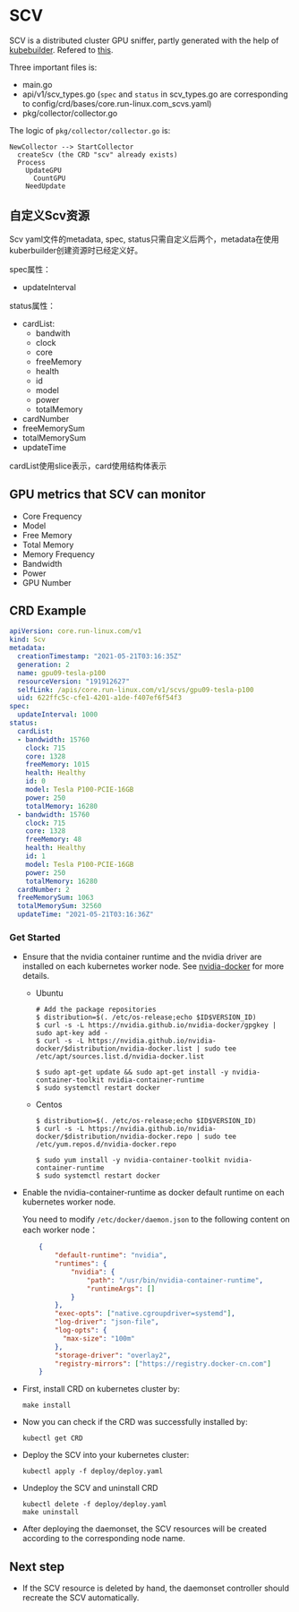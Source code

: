 # SCV

SCV is a distributed cluster GPU sniffer, partly generated with the help of [kubebuilder](https://book.kubebuilder.io/). Refered to [this](https://github.com/NJUPT-ISL/SCV). 

Three important files is:
- main.go
- api/v1/scv_types.go (`spec` and `status` in scv_types.go are corresponding to config/crd/bases/core.run-linux.com_scvs.yaml)
- pkg/collector/collector.go

The logic of `pkg/collector/collector.go` is:

```bazaar
NewCollector --> StartCollector
  createScv (the CRD "scv" already exists)
  Process
    UpdateGPU
	  CountGPU
    NeedUpdate
```

## 自定义Scv资源

Scv yaml文件的metadata, spec, status只需自定义后两个，metadata在使用kuberbuilder创建资源时已经定义好。

spec属性：
- updateInterval

status属性：
- cardList:
  - bandwith
  - clock
  - core
  - freeMemory
  - health
  - id
  - model
  - power
  - totalMemory
- cardNumber
- freeMemorySum
- totalMemorySum
- updateTime

cardList使用slice表示，card使用结构体表示

## GPU metrics that SCV can monitor
- Core Frequency
- Model
- Free Memory 
- Total Memory 
- Memory Frequency
- Bandwidth
- Power
- GPU Number

## CRD Example
```yaml
apiVersion: core.run-linux.com/v1
kind: Scv
metadata:
  creationTimestamp: "2021-05-21T03:16:35Z"
  generation: 2
  name: gpu09-tesla-p100
  resourceVersion: "191912627"
  selfLink: /apis/core.run-linux.com/v1/scvs/gpu09-tesla-p100
  uid: 622ffc5c-cfe1-4201-a1de-f407ef6f54f3
spec:
  updateInterval: 1000
status:
  cardList:
  - bandwidth: 15760
    clock: 715
    core: 1328
    freeMemory: 1015
    health: Healthy
    id: 0
    model: Tesla P100-PCIE-16GB
    power: 250
    totalMemory: 16280
  - bandwidth: 15760
    clock: 715
    core: 1328
    freeMemory: 48
    health: Healthy
    id: 1
    model: Tesla P100-PCIE-16GB
    power: 250
    totalMemory: 16280
  cardNumber: 2
  freeMemorySum: 1063
  totalMemorySum: 32560
  updateTime: "2021-05-21T03:16:36Z"
```

### Get Started
- Ensure that the nvidia container runtime and the nvidia driver are installed on each kubernetes worker node. See [nvidia-docker](https://github.com/NVIDIA/nvidia-docker#quickstart)
for more details.
    -  Ubuntu 
    
       ```shell
       # Add the package repositories
       $ distribution=$(. /etc/os-release;echo $ID$VERSION_ID)
       $ curl -s -L https://nvidia.github.io/nvidia-docker/gpgkey | sudo apt-key add -
       $ curl -s -L https://nvidia.github.io/nvidia-docker/$distribution/nvidia-docker.list | sudo tee /etc/apt/sources.list.d/nvidia-docker.list
            
       $ sudo apt-get update && sudo apt-get install -y nvidia-container-toolkit nvidia-container-runtime
       $ sudo systemctl restart docker
        ```
    - Centos
    
        ```shell
        $ distribution=$(. /etc/os-release;echo $ID$VERSION_ID)
        $ curl -s -L https://nvidia.github.io/nvidia-docker/$distribution/nvidia-docker.repo | sudo tee /etc/yum.repos.d/nvidia-docker.repo
            
        $ sudo yum install -y nvidia-container-toolkit nvidia-container-runtime
        $ sudo systemctl restart docker
        ```
- Enable the nvidia-container-runtime as docker default runtime on each kubernetes worker node.

    You need to modify `/etc/docker/daemon.json` to the following content on each worker node：
    ```json
        {
            "default-runtime": "nvidia",
            "runtimes": {
                "nvidia": {
                    "path": "/usr/bin/nvidia-container-runtime",
                    "runtimeArgs": []
                }
            },
            "exec-opts": ["native.cgroupdriver=systemd"],
            "log-driver": "json-file",
            "log-opts": {
              "max-size": "100m"
            },
            "storage-driver": "overlay2",
            "registry-mirrors": ["https://registry.docker-cn.com"]
        }
    ```
- First, install CRD on kubernetes cluster by:
    ```
    make install
    ```
  
- Now you can check if the CRD was successfully installed by:
    ```
    kubectl get CRD 
    ```
  
- Deploy the SCV into your kubernetes cluster:
    ```shell
    kubectl apply -f deploy/deploy.yaml
    ```

- Undeploy the SCV and uninstall CRD
    ```shell
    kubectl delete -f deploy/deploy.yaml
    make uninstall
    ```  
- After deploying the daemonset, the SCV resources will be created according to the corresponding node name.

## Next step
- If the SCV resource is deleted by hand, the daemonset controller should recreate the SCV automatically.
